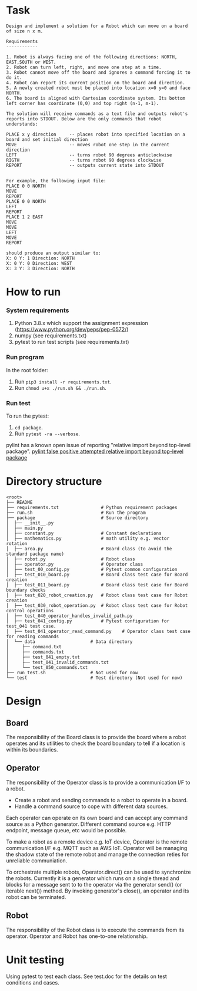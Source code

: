 # Task
```
Design and implement a solution for a Robot which can move on a board of size n x m.

Requirements
------------

1. Robot is always facing one of the following directions: NORTH, EAST,SOUTH or WEST.
2. Robot can turn left, right, and move one step at a time.
3. Robot cannot move off the board and ignores a command forcing it to do it.
4. Robot can report its current position on the board and direction.
5. A newly created robot must be placed into location x=0 y=0 and face NORTH.
6. The board is aligned with Cartesian coordinate system. Its bottom left corner has coordinate (0,0) and top right (n-1, m-1).

The solution will receive commands as a text file and outputs robot's reports into STDOUT. Below are the only commands that robot understands:

PLACE x y direction     -- places robot into specified location on a board and set initial direction
MOVE                    -- moves robot one step in the current direction
LEFT                    -- turns robot 90 degrees anticlockwise
RIGTH                   -- turns robot 90 degrees clockwise
REPORT                  -- outputs current state into STDOUT


For example, the following input file:
PLACE 0 0 NORTH
MOVE
REPORT
PLACE 0 0 NORTH
LEFT
REPORT
PLACE 1 2 EAST
MOVE
MOVE
LEFT
MOVE
REPORT

should produce an output similar to:
X: 0 Y: 1 Direction: NORTH
X: 0 Y: 0 Direction: WEST
X: 3 Y: 3 Direction: NORTH
```

# How to run
### System requirements
1. Python 3.8.x which support the assignment expression
(https://www.python.org/dev/peps/pep-0572/)
2. numpy (see requirements.txt)
3. pytest to run test scripts (see requirements.txt)

### Run program
In the root folder:
1. Run ```pip3 install -r requirements.txt```.
2. Run ```chmod u+x ./run.sh && ./run.sh```.

### Run test
To run the pytest:
1. ```cd package```.
2. Run ```pytest -ra --verbose```.


pylint has a known open issue of reporting "relative import beyond top-level package".
[pylint false positive attempted relative import beyond top-level package](https://github.com/flycheck/flycheck/issues/1758)


# Directory structure
```
<root>
├── README
├── requirements.txt                # Python requirement packages
├── run.sh                          # Run the program
├── package                         # Source directory
│  ├── __init__.py
│  ├── main.py
│  ├── constant.py                  # Constant declarations
│  ├── mathematics.py               # math utility e.g. vector rotation
│  ├── area.py                      # Board class (to avoid the standard package name)
│  ├── robot.py                     # Robot class
│  ├── operator.py                  # Operator class
│  ├── test_00_config.py            # Pytest common configuration
│  ├── test_010_board.py            # Board class test case for Board creation
│  ├── test_011_board.py            # Board class test case for Board boundary checks
│  ├── test_020_robot_creation.py   # Robot class test case for Robot creation
│  ├── test_030_robot_operation.py  # Robot class test case for Robot control operations
│  ├── test_040_operator_handles_invalid_path.py
│  ├── test_041_config.py           # Pytest configuration for test_041 test case.
│  ├── test_041_operator_read_command.py    # Operator class test case for reading commands
│  └── data                     # Data directory
│     ├── command.txt
│     ├── commands.txt
│     ├── test_041_empty.txt
│     ├── test_041_invalid_commands.txt
│     └── test_050_commands.txt
├── run_test.sh                 # Not used for now
└── test                        # Test directory (Not used for now)
```

# Design

## Board
The responsibility of the Board class is to provide the board where a robot operates and its utilities to check the
board boundary to tell if a location is within its boundaries.

## Operator
The responsibility of the Operator class is to provide a communication I/F to a robot.

* Create a robot and sending commands to a robot to operate in a board.
* Handle a command source to cope with different data sources.

Each operator can operate on its own board and can accept any command source as a Python generator.
Different command source e.g. HTTP endpoint, message queue, etc would be possible.

To make a robot as a remote device e.g. IoT device, Operator is the remote communication I/F e.g. MQTT such as AWS IoT.
Operator will be managing the shadow state of the remote robot and manage the connection reties for unreliable communiation.

To orchestrate multiple robots, Operator.direct() can be used to synchronize the robots. Currently it is a generator which
runs on a single thread and blocks for a message sent to to the operator via the generator send() (or iterable next()) method.
By invoking generator's close(), an operator and its robot can be terminated.


## Robot
The responsibility of the Robot class is to execute the commands from its operator. Operator and Robot has one-to-one relationship.

# Unit testing

Using pytest to test each class. See test.doc for the details on test conditions and cases.

